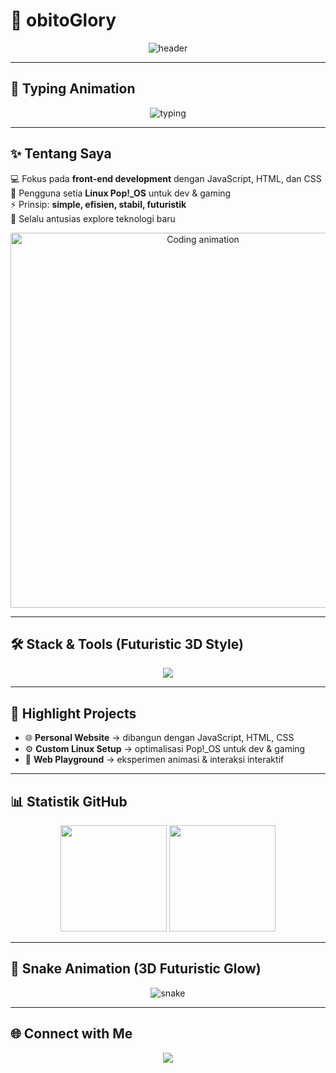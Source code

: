 # 🌌 obitoGlory

<p align="center">
  <img src="https://capsule-render.vercel.app/api?type=waving&height=250&color=0:0f2027,50:203a43,100:2c5364&text=obitoGlory&fontColor=ffffff&fontAlign=50&fontAlignY=40&desc=Web%20Developer%20%26%20Linux%20Enthusiast&descAlign=50&descAlignY=65" alt="header"/>
</p>

---

## 🚀 Typing Animation
<p align="center">
  <img src="https://readme-typing-svg.demolab.com?font=JetBrains+Mono&size=24&pause=1000&color=00D9FF&center=true&vCenter=true&width=1000&lines=Halo%2C+aku+obitoGlory+✨;Front-end+Web+Developer+%F0%9F%9A%80;Ngoprek+Javascript+HTML+CSS;Ngulik+Linux+Pop!_OS+setiap+hari;Coding+dan+Eksperimen+Project+Keren+%F0%9F%94%A5" alt="typing"/>
</p>

---

## ✨ Tentang Saya
💻 Fokus pada **front-end development** dengan JavaScript, HTML, dan CSS  
🐧 Pengguna setia **Linux Pop!\_OS** untuk dev & gaming  
⚡ Prinsip: **simple, efisien, stabil, futuristik**  
🚀 Selalu antusias explore teknologi baru  

<p align="center">
  <img src="https://files.catbox.moe/za3vvd.gif" width="600" alt="Coding animation"/>
</p>

---

## 🛠️ Stack & Tools (Futuristic 3D Style)
<p align="center">
  <img src="https://skillicons.dev/icons?i=javascript,html,css,linux,react,nextjs&theme=dark" />
</p>

---

## 📂 Highlight Projects
- 🌐 **Personal Website** → dibangun dengan JavaScript, HTML, CSS  
- ⚙️ **Custom Linux Setup** → optimalisasi Pop!\_OS untuk dev & gaming  
- 🎨 **Web Playground** → eksperimen animasi & interaksi interaktif  

---

## 📊 Statistik GitHub
<p align="center">
  <img src="https://github-readme-stats.vercel.app/api?username=obitoGlory&show_icons=true&theme=react&hide_border=true&bg_color=0d1117&title_color=00d9ff&icon_color=00d9ff" height="170"/>
  <img src="https://github-readme-streak-stats.herokuapp.com?user=obitoGlory&theme=react&hide_border=true&background=0d1117&ring=00d9ff&fire=00d9ff&currStreakLabel=00d9ff" height="170"/>
</p>

---

## 🐍 Snake Animation (3D Futuristic Glow)
<p align="center">
  <img src="https://raw.githubusercontent.com/obitoGlory/obitoGlory/output/github-contribution-grid-snake.svg" alt="snake"/>
</p>

---

## 🌐 Connect with Me
<p align="center">
  <a href="https://github.com/obitoGlory">
    <img src="https://img.shields.io/badge/GitHub-obitoGlory-0d1117?style=for-the-badge&logo=github&logoColor=00d9ff&labelColor=0d1117" />
  </a>
</p>
